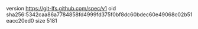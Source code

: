 version https://git-lfs.github.com/spec/v1
oid sha256:5342caa86a7784858fd4999fd375f0bf8dc60bdec60e49068c02b51eacc20ed0
size 5181
